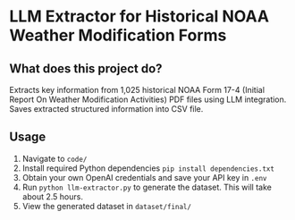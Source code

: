 # LLM Extractor for Historical NOAA Weather Modification Forms

## What does this project do?
Extracts key information from 1,025 historical NOAA Form 17-4 (Initial Report On Weather Modification Activities) PDF files using LLM integration. Saves extracted structured information into CSV file.

## Usage
1. Navigate to `code/`
2. Install required Python dependencies `pip install dependencies.txt`
3. Obtain your own OpenAI credentials and save your API key in `.env`
4. Run `python llm-extractor.py` to generate the dataset. This will take about 2.5 hours.
5. View the generated dataset in `dataset/final/` 
